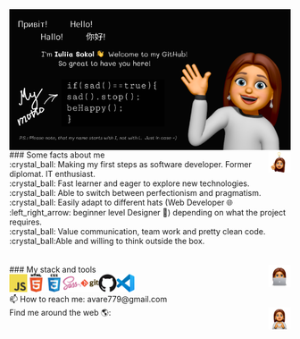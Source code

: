 
<img align="center" alt="iuliia-hero-pic" width="850px" src="https://raw.githubusercontent.com/iuliia-sokol/iuliia-sokol/main/assets/iuliias-pic.png" />
<br>
<!-- #iuliia-sokol { 
  position: Ukraine :ua:; 
  background: diplomacy :arrow_right: IT; 
  color: :blue_heart::yellow_heart:;
  font-style: Clear Code;
  display: flex(ible) like water ; 
} -->
### Some facts about me
<img align="right" alt="iuliia-info-pic" width="40px" src="https://raw.githubusercontent.com/iuliia-sokol/iuliia-sokol/main/assets/iuliia1.png"/> 
<br>
:crystal_ball: Making my first steps as software developer. Former diplomat. IT enthusiast.<br>
:crystal_ball: Fast learner and eager to explore new technologies. <br>
:crystal_ball: Able to switch between perfectionism and pragmatism. <br>
:crystal_ball: Easily adapt to different hats (Web Developer 🌐 :left_right_arrow: beginner level Designer 🎨) depending on what the project requires. <br>
:crystal_ball: Value communication, team work and pretty clean code. <br>
:crystal_ball:Able and willing to think outside the box.<br>
<br><br>
### My stack and tools
<img align="right" alt="iuliia-stack-pic" width="40px" src="https://raw.githubusercontent.com/iuliia-sokol/iuliia-sokol/main/assets/iuliia3.png"/> 
<br>
<img align="left" alt="JavaScript" width="32px" src="https://raw.githubusercontent.com/github/explore/80688e429a7d4ef2fca1e82350fe8e3517d3494d/topics/javascript/javascript.png" />

<img align="left" alt="HTML5" width="32px" src="https://raw.githubusercontent.com/github/explore/80688e429a7d4ef2fca1e82350fe8e3517d3494d/topics/html/html.png" />

<img align="left" alt="CSS3" width="32px" src="https://raw.githubusercontent.com/github/explore/80688e429a7d4ef2fca1e82350fe8e3517d3494d/topics/css/css.png" />

<img align="left" alt="Sass" width="32px" src="https://raw.githubusercontent.com/github/explore/80688e429a7d4ef2fca1e82350fe8e3517d3494d/topics/sass/sass.png" />

<img align="left" alt="Git" width="32px" src="https://raw.githubusercontent.com/github/explore/80688e429a7d4ef2fca1e82350fe8e3517d3494d/topics/git/git.png" />

<img align="left" alt="GitHub" width="32px" src="https://raw.githubusercontent.com/github/explore/78df643247d429f6cc873026c0622819ad797942/topics/github/github.png" />

<img alt="Visual Studio Code" width="32px" src="https://raw.githubusercontent.com/github/explore/80688e429a7d4ef2fca1e82350fe8e3517d3494d/topics/visual-studio-code/visual-studio-code.png" />

<!-- ### Github Stats
<br>
<a href='https://github.com/iuliia-sokol/github-stats-transparent'>  
![Stats Overview](https://raw.githubusercontent.com/iuliia-sokol/github-stats-transparent/output/generated/overview.svg)
![Most Used Languages](https://raw.githubusercontent.com/iuliia-sokol/github-stats-transparent/output/generated/languages.svg)
</a>
<br> -->

<br>
📫 How to reach me: avare779@gmail.com

<br>
<img align="right" alt="iuliia-info-pic" width="40px" src="https://raw.githubusercontent.com/iuliia-sokol/iuliia-sokol/main/assets/iuliia2.png"/>Find me around the web 🌎:

